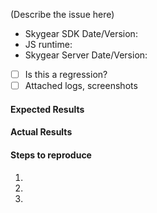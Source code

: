 (Describe the issue here)

- Skygear SDK Date/Version:
- JS runtime:
- Skygear Server Date/Version:
- [ ] Is this a regression?
- [ ] Attached logs, screenshots

#### Expected Results

#### Actual Results

#### Steps to reproduce

1.
2.
3.


